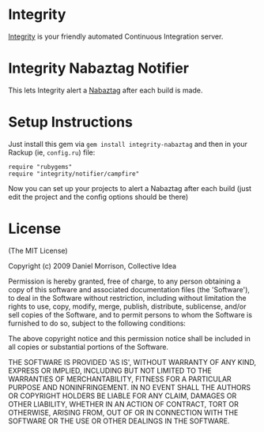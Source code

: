 Integrity
=========

[Integrity][] is your friendly automated Continuous Integration server.

Integrity Nabaztag Notifier
===========================

This lets Integrity alert a [Nabaztag][] after each build is made.

Setup Instructions
==================

Just install this gem via `gem install integrity-nabaztag`
and then in your Rackup (ie, `config.ru`) file:

    require "rubygems"
    require "integrity/notifier/campfire"

Now you can set up your projects to alert a Nabaztag after
each build (just edit the project and the config options should be
there)

License
=======

(The MIT License)

Copyright (c) 2009 Daniel Morrison, Collective Idea

Permission is hereby granted, free of charge, to any person obtaining
a copy of this software and associated documentation files (the
'Software'), to deal in the Software without restriction, including
without limitation the rights to use, copy, modify, merge, publish,
distribute, sublicense, and/or sell copies of the Software, and to
permit persons to whom the Software is furnished to do so, subject to
the following conditions:

The above copyright notice and this permission notice shall be
included in all copies or substantial portions of the Software.

THE SOFTWARE IS PROVIDED 'AS IS', WITHOUT WARRANTY OF ANY KIND,
EXPRESS OR IMPLIED, INCLUDING BUT NOT LIMITED TO THE WARRANTIES OF
MERCHANTABILITY, FITNESS FOR A PARTICULAR PURPOSE AND NONINFRINGEMENT.
IN NO EVENT SHALL THE AUTHORS OR COPYRIGHT HOLDERS BE LIABLE FOR ANY
CLAIM, DAMAGES OR OTHER LIABILITY, WHETHER IN AN ACTION OF CONTRACT,
TORT OR OTHERWISE, ARISING FROM, OUT OF OR IN CONNECTION WITH THE
SOFTWARE OR THE USE OR OTHER DEALINGS IN THE SOFTWARE.

[Integrity]: http://integrityapp.com
[Nabaztag]: http://nabaztag.com